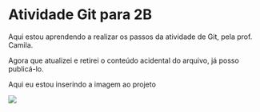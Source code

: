 #  Atividade Git para 2B
Aqui estou aprendendo a realizar os passos da atividade de Git, pela prof. Camila.

Agora que atualizei e retirei o conteúdo acidental do arquivo, já posso publicá-lo.

Aqui eu estou inserindo a imagem ao projeto

[<img src="https://www.google.com/url?sa=i&url=https%3A%2F%2Fpt.wikipedia.org%2Fwiki%2FRayssa_Leal&psig=AOvVaw2OyvAQjei2qyfhs-rcVBAd&ust=1713017848931000&source=images&cd=vfe&opi=89978449&ved=0CBEQjRxqFwoTCND50fTuvIUDFQAAAAAdAAAAABAE" />](https://www.google.com/url?sa=i&url=https%3A%2F%2Fpt.wikipedia.org%2Fwiki%2FRayssa_Leal&psig=AOvVaw2OyvAQjei2qyfhs-rcVBAd&ust=1713017848931000&source=images&cd=vfe&opi=89978449&ved=0CBEQjRxqFwoTCND50fTuvIUDFQAAAAAdAAAAABAE)
